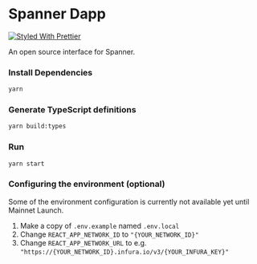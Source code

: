 # Spanner Dapp

[![Styled With Prettier](https://img.shields.io/badge/code_style-prettier-ff69b4.svg)](https://prettier.io/)

An open source interface for Spanner.

### Install Dependencies

```bash
yarn
```

### Generate TypeScript definitions
```bash
yarn build:types
```

### Run

```bash
yarn start
```

### Configuring the environment (optional)
Some of the environment configuration is currently not available yet until Mainnet Launch.
1. Make a copy of `.env.example` named `.env.local`
2. Change `REACT_APP_NETWORK_ID` to `"{YOUR_NETWORK_ID}"`
3. Change `REACT_APP_NETWORK_URL` to e.g. `"https://{YOUR_NETWORK_ID}.infura.io/v3/{YOUR_INFURA_KEY}"` 

